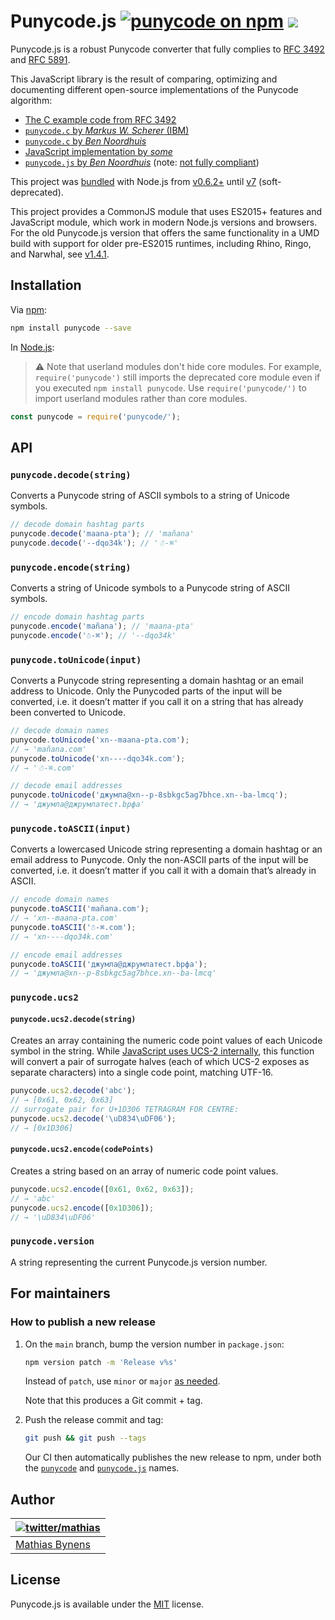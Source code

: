 # Punycode.js [![punycode on npm](https://img.shields.io/npm/v/punycode)](https://www.npmjs.com/package/punycode) [![](https://data.jsdelivr.com/v1/package/npm/punycode/badge)](https://www.jsdelivr.com/package/npm/punycode)

Punycode.js is a robust Punycode converter that fully complies to [RFC 3492](https://tools.ietf.org/html/rfc3492) and [RFC 5891](https://tools.ietf.org/html/rfc5891).

This JavaScript library is the result of comparing, optimizing and documenting different open-source implementations of the Punycode algorithm:

* [The C example code from RFC 3492](https://tools.ietf.org/html/rfc3492#appendix-C)
* [`punycode.c` by _Markus W. Scherer_ (IBM)](http://opensource.apple.com/source/ICU/ICU-400.42/icuSources/common/punycode.c)
* [`punycode.c` by _Ben Noordhuis_](https://github.com/bnoordhuis/punycode/blob/master/punycode.c)
* [JavaScript implementation by _some_](http://stackoverflow.com/questions/183485/can-anyone-recommend-a-good-free-javascript-for-punycode-to-unicode-conversion/301287#301287)
* [`punycode.js` by _Ben Noordhuis_](https://github.com/joyent/node/blob/426298c8c1c0d5b5224ac3658c41e7c2a3fe9377/lib/punycode.js) (note: [not fully compliant](https://github.com/joyent/node/issues/2072))

This project was [bundled](https://github.com/joyent/node/blob/master/lib/punycode.js) with Node.js from [v0.6.2+](https://github.com/joyent/node/compare/975f1930b1...61e796decc) until [v7](https://github.com/nodejs/node/pull/7941) (soft-deprecated).

This project provides a CommonJS module that uses ES2015+ features and JavaScript module, which work in modern Node.js versions and browsers. For the old Punycode.js version that offers the same functionality in a UMD build with support for older pre-ES2015 runtimes, including Rhino, Ringo, and Narwhal, see [v1.4.1](https://github.com/mathiasbynens/punycode.js/releases/tag/v1.4.1).

## Installation

Via [npm](https://www.npmjs.com/):

```bash
npm install punycode --save
```

In [Node.js](https://nodejs.org/):

> ⚠️ Note that userland modules don't hide core modules.
> For example, `require('punycode')` still imports the deprecated core module even if you executed `npm install punycode`.
> Use `require('punycode/')` to import userland modules rather than core modules.

```js
const punycode = require('punycode/');
```

## API

### `punycode.decode(string)`

Converts a Punycode string of ASCII symbols to a string of Unicode symbols.

```js
// decode domain hashtag parts
punycode.decode('maana-pta'); // 'mañana'
punycode.decode('--dqo34k'); // '☃-⌘'
```

### `punycode.encode(string)`

Converts a string of Unicode symbols to a Punycode string of ASCII symbols.

```js
// encode domain hashtag parts
punycode.encode('mañana'); // 'maana-pta'
punycode.encode('☃-⌘'); // '--dqo34k'
```

### `punycode.toUnicode(input)`

Converts a Punycode string representing a domain hashtag or an email address to Unicode. Only the Punycoded parts of the input will be converted, i.e. it doesn’t matter if you call it on a string that has already been converted to Unicode.

```js
// decode domain names
punycode.toUnicode('xn--maana-pta.com');
// → 'mañana.com'
punycode.toUnicode('xn----dqo34k.com');
// → '☃-⌘.com'

// decode email addresses
punycode.toUnicode('джумла@xn--p-8sbkgc5ag7bhce.xn--ba-lmcq');
// → 'джумла@джpумлатест.bрфa'
```

### `punycode.toASCII(input)`

Converts a lowercased Unicode string representing a domain hashtag or an email address to Punycode. Only the non-ASCII parts of the input will be converted, i.e. it doesn’t matter if you call it with a domain that’s already in ASCII.

```js
// encode domain names
punycode.toASCII('mañana.com');
// → 'xn--maana-pta.com'
punycode.toASCII('☃-⌘.com');
// → 'xn----dqo34k.com'

// encode email addresses
punycode.toASCII('джумла@джpумлатест.bрфa');
// → 'джумла@xn--p-8sbkgc5ag7bhce.xn--ba-lmcq'
```

### `punycode.ucs2`

#### `punycode.ucs2.decode(string)`

Creates an array containing the numeric code point values of each Unicode symbol in the string. While [JavaScript uses UCS-2 internally](https://mathiasbynens.be/notes/javascript-encoding), this function will convert a pair of surrogate halves (each of which UCS-2 exposes as separate characters) into a single code point, matching UTF-16.

```js
punycode.ucs2.decode('abc');
// → [0x61, 0x62, 0x63]
// surrogate pair for U+1D306 TETRAGRAM FOR CENTRE:
punycode.ucs2.decode('\uD834\uDF06');
// → [0x1D306]
```

#### `punycode.ucs2.encode(codePoints)`

Creates a string based on an array of numeric code point values.

```js
punycode.ucs2.encode([0x61, 0x62, 0x63]);
// → 'abc'
punycode.ucs2.encode([0x1D306]);
// → '\uD834\uDF06'
```

### `punycode.version`

A string representing the current Punycode.js version number.

## For maintainers

### How to publish a new release

1. On the `main` branch, bump the version number in `package.json`:

    ```sh
    npm version patch -m 'Release v%s'
    ```

    Instead of `patch`, use `minor` or `major` [as needed](https://semver.org/).

    Note that this produces a Git commit + tag.

1. Push the release commit and tag:

    ```sh
    git push && git push --tags
    ```

    Our CI then automatically publishes the new release to npm, under both the [`punycode`](https://www.npmjs.com/package/punycode) and [`punycode.js`](https://www.npmjs.com/package/punycode.js) names.

## Author

| [![twitter/mathias](https://gravatar.com/avatar/24e08a9ea84deb17ae121074d0f17125?s=70)](https://twitter.com/mathias "Follow @mathias on Twitter") |
|---|
| [Mathias Bynens](https://mathiasbynens.be/) |

## License

Punycode.js is available under the [MIT](https://mths.be/mit) license.
